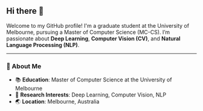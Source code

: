 ## Hi there 👋

Welcome to my GitHub profile! I'm a graduate student at the University of Melbourne, pursuing a Master of Computer Science (MC-CS). I’m passionate about **Deep Learning**, **Computer Vision (CV)**, and **Natural Language Processing (NLP)**.

---

### 🧠 About Me
- 📚 **Education**: Master of Computer Science at the University of Melbourne
- 🌱 **Research Interests**: Deep Learning, Computer Vision, NLP
- 🌏 **Location**: Melbourne, Australia
